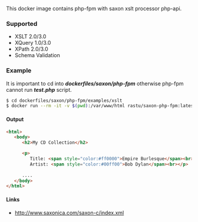 This docker image contains php-fpm with saxon xslt processor php-api.

### Supported
* XSLT 2.0/3.0
* XQuery 1.0/3.0
* XPath 2.0/3.0
* Schema Validation

### Example

It is important to cd into **_dockerfiles/saxon/php-fpm_** otherwise php-fpm cannot run **_test.php_** script. 

```bash
$ cd dockerfiles/saxon/php-fpm/examples/xslt
$ docker run --rm -it -v $(pwd):/var/www/html rastu/saxon-php-fpm:latest php test.php
```

#### Output
```html
<html>
   <body>
      <h2>My CD Collection</h2>

      <p>
         Title: <span style="color:#ff0000">Empire Burlesque</span><br>
         Artist: <span style="color:#00ff00">Bob Dylan</span><br></p>
         
      ....
   </body>
</html>
```

#### Links
- http://www.saxonica.com/saxon-c/index.xml